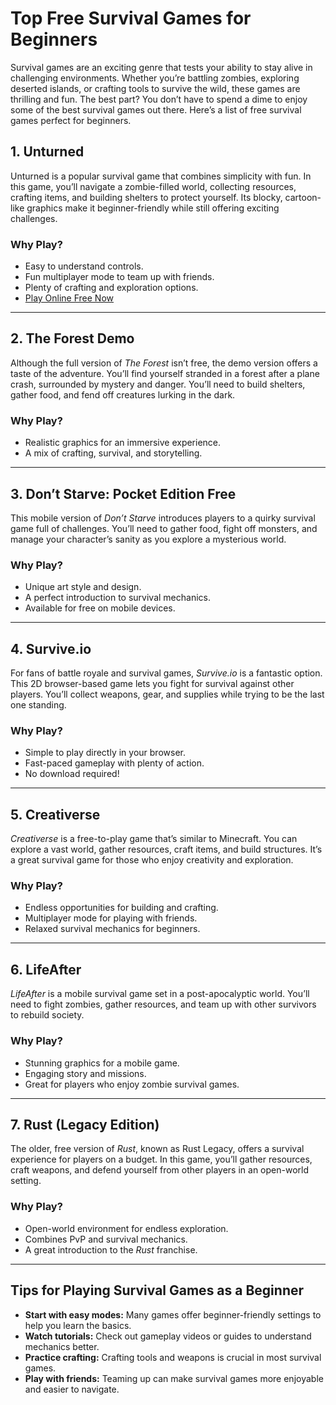 # Top Free Survival Games for Beginners

Survival games are an exciting genre that tests your ability to stay alive in challenging environments. Whether you’re battling zombies, exploring deserted islands, or crafting tools to survive the wild, these games are thrilling and fun. The best part? You don’t have to spend a dime to enjoy some of the best survival games out there. Here’s a list of free survival games perfect for beginners.

## 1. **Unturned**
Unturned is a popular survival game that combines simplicity with fun. In this game, you’ll navigate a zombie-filled world, collecting resources, crafting items, and building shelters to protect yourself. Its blocky, cartoon-like graphics make it beginner-friendly while still offering exciting challenges.

### Why Play?
- Easy to understand controls.
- Fun multiplayer mode to team up with friends.
- Plenty of crafting and exploration options.
- [Play Online Free Now](https://trending10.com/free-survival-games/)

---

## 2. **The Forest Demo**
Although the full version of *The Forest* isn’t free, the demo version offers a taste of the adventure. You’ll find yourself stranded in a forest after a plane crash, surrounded by mystery and danger. You’ll need to build shelters, gather food, and fend off creatures lurking in the dark.

### Why Play?
- Realistic graphics for an immersive experience.
- A mix of crafting, survival, and storytelling.

---

## 3. **Don’t Starve: Pocket Edition Free**
This mobile version of *Don’t Starve* introduces players to a quirky survival game full of challenges. You’ll need to gather food, fight off monsters, and manage your character’s sanity as you explore a mysterious world.

### Why Play?
- Unique art style and design.
- A perfect introduction to survival mechanics.
- Available for free on mobile devices.

---

## 4. **Survive.io**
For fans of battle royale and survival games, *Survive.io* is a fantastic option. This 2D browser-based game lets you fight for survival against other players. You’ll collect weapons, gear, and supplies while trying to be the last one standing.

### Why Play?
- Simple to play directly in your browser.
- Fast-paced gameplay with plenty of action.
- No download required!

---

## 5. **Creativerse**
*Creativerse* is a free-to-play game that’s similar to Minecraft. You can explore a vast world, gather resources, craft items, and build structures. It’s a great survival game for those who enjoy creativity and exploration.

### Why Play?
- Endless opportunities for building and crafting.
- Multiplayer mode for playing with friends.
- Relaxed survival mechanics for beginners.

---

## 6. **LifeAfter**
*LifeAfter* is a mobile survival game set in a post-apocalyptic world. You’ll need to fight zombies, gather resources, and team up with other survivors to rebuild society.

### Why Play?
- Stunning graphics for a mobile game.
- Engaging story and missions.
- Great for players who enjoy zombie survival games.

---

## 7. **Rust (Legacy Edition)**
The older, free version of *Rust*, known as Rust Legacy, offers a survival experience for players on a budget. In this game, you’ll gather resources, craft weapons, and defend yourself from other players in an open-world setting.

### Why Play?
- Open-world environment for endless exploration.
- Combines PvP and survival mechanics.
- A great introduction to the *Rust* franchise.

---

## Tips for Playing Survival Games as a Beginner
- **Start with easy modes:** Many games offer beginner-friendly settings to help you learn the basics.
- **Watch tutorials:** Check out gameplay videos or guides to understand mechanics better.
- **Practice crafting:** Crafting tools and weapons is crucial in most survival games.
- **Play with friends:** Teaming up can make survival games more enjoyable and easier to navigate.


